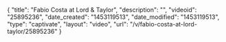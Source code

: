 {
    "title": "Fabio Costa at Lord & Taylor",
    "description": "",
    "videoid": "25895236",
    "date_created": "1453119513",
    "date_modified": "1453119513",
    "type": "captivate",
    "layout": "video",
    "url": "\/v\/fabio-costa-at-lord-taylor\/25895236"
}